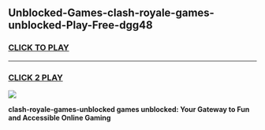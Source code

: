 
## Unblocked-Games-clash-royale-games-unblocked-Play-Free-dgg48
<h3>
<a href="https://premium76.site?title=clash-royale-games-unblocked&ref=19M">CLICK TO PLAY</a></h3>
<hr>

<h3>
<a href="https://premium76.site?title=clash-royale-games-unblocked&ref=19M">CLICK 2 PLAY</a>
  
</h3>

<a href="https://premium76.site?title=clash-royale-games-unblocked&ref=19M"><img src="https://clearcache.store/games.png"></a>


**clash-royale-games-unblocked games unblocked: Your Gateway to Fun and Accessible Online Gaming**
